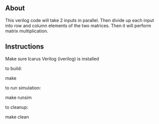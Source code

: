 ## About

This verilog code will take 2 inputs in parallel. Then divide up each input into row and column elements of the two matrices. Then it will perform matrix multiplication. 


## Instructions

Make sure Icarus Verilog (iverilog) is installed

to build:

make


to run simulation:

make runsim


to cleanup:

make clean
